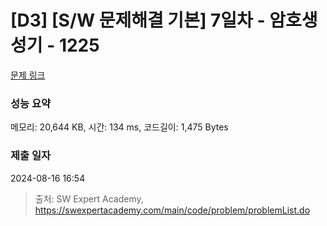 # [D3] [S/W 문제해결 기본] 7일차 - 암호생성기 - 1225 

[문제 링크](https://swexpertacademy.com/main/code/problem/problemDetail.do?contestProbId=AV14uWl6AF0CFAYD) 

### 성능 요약

메모리: 20,644 KB, 시간: 134 ms, 코드길이: 1,475 Bytes

### 제출 일자

2024-08-16 16:54



> 출처: SW Expert Academy, https://swexpertacademy.com/main/code/problem/problemList.do